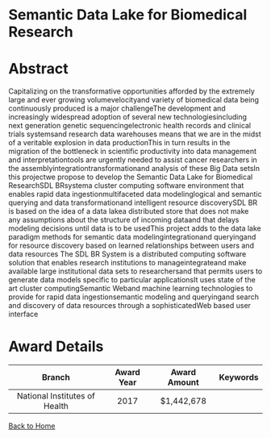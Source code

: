 
Semantic Data Lake for Biomedical Research
==========================================

# Abstract


Capitalizing on the transformative opportunities afforded by the extremely large and ever growing volumevelocityand variety of biomedical data being continuously produced is a major challengeThe development and increasingly widespread adoption of several new technologiesincluding next generation genetic sequencingelectronic health records and clinical trials systemsand research data warehouses means that we are in the midst of a veritable explosion in data productionThis in turn results in the migration of the bottleneck in scientific productivity into data management and interpretationtools are urgently needed to assist cancer researchers in the assemblyintegrationtransformationand analysis of these Big Data setsIn this projectwe propose to develop the Semantic Data Lake for Biomedical ResearchSDL BRsystema cluster computing software environment that enables rapid data ingestionmultifaceted data modelinglogical and semantic querying and data transformationand intelligent resource discoverySDL BR is based on the idea of a data lakea distributed store that does not make any assumptions about the structure of incoming dataand that delays modeling decisions until data is to be usedThis project adds to the data lake paradigm methods for semantic data modelingintegrationand queryingand for resource discovery based on learned relationships between users and data resources The SDL BR System is a distributed computing software solution that enables research institutions to manageintegrateand make available large institutional data sets to researchersand that permits users to generate data models specific to particular applicationsIt uses state of the art cluster computingSemantic Weband machine learning technologies to provide for rapid data ingestionsemantic modeling and queryingand search and discovery of data resources through a sophisticatedWeb based user interface  

# Award Details

|Branch|Award Year|Award Amount|Keywords|
| :---: | :---: | :---: | :---: |
|National Institutes of Health|2017|$1,442,678||
  
  


[Back to Home](https://github.com/chrischow/dod_sbir_awards#2510)